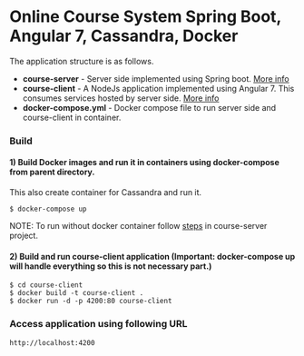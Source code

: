 # Online Course System Spring Boot, Angular 7, Cassandra, Docker

The application structure is as follows.
- **course-server** - Server side implemented using Spring boot. [More info](course-server/README.md)
- **course-client** - A NodeJs application implemented using Angular 7. This consumes services hosted by server side.  [More info](course-client/README.md)
- **docker-compose.yml** - Docker compose file to run server side and course-client in container.

### Build

#### 1) Build Docker images and run it in containers using docker-compose from parent directory.
   This also create container for Cassandra and run it.
   
```
$ docker-compose up
```

NOTE: To run without docker container follow [steps](course-server/README.md) in course-server project.

#### 2) Build and run course-client application (Important: docker-compose up will handle everything so this is not necessary part.)

```
$ cd course-client
$ docker build -t course-client .
$ docker run -d -p 4200:80 course-client
```

### Access application using following URL

```
http://localhost:4200
```

